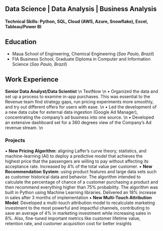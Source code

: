 ## Data Science | Data Analysis | Business Analysis
#### Technical Skills: Python, SQL, Cloud (AWS, Azure, Snowflake), Excel, Tableau/Power BI

## Education
- Maua School of Engineering, Chemical Engineering (_Sao Paulo, Brazil_)
- FIA Business School, Graduate Diploma in Computer and Information Science (_Sao Paulo, Brazil_)

## Work Experience
**Senior Data Analyst/Data Scientist** \n
TextNow \n
▪ Organized the data and set up a process to examine in-app purchases. This was essential to the Revenue team find strategy gaps, run pricing experiments more smoothly, and try out different offers for users with ease. \n
▪ Led the development of a new data cube for external data ingestion (Google Ad Manager), concentrating the company’s ad
business into one source. \n
▪ Developed an extensive dashboard set for a 360 degrees view of the Company’s Ad revenue stream. \n

### Projects
▪ **New Pricing Algorithm**: aligning Laffer’s curve theory, statistics, and machine-learning (AI) to deploy a predictive model that achieves the highest price that the passengers are willing to pay without affecting its acceptance rate. Increased by 4% of the total value per customer.
▪ **New Recommendation System**: using product features and large data sets such as customer historical data and behavior. The algorithm intended to calculate the percentage of chance of a customer purchasing a product and then recommend everything higher than 75% probability. The algorithm was built in Python using Machine Learning libraries. Delivered an 18% increase in sales after 3 months of implementation
▪ **New Multi-Touch Attribution Model**: Developed a multi-touch attribution model to recalculate marketing investment to the most powerful and impactful channels, contributing to save an average of 4% in marketing investment while increasing sales in 8%. Also, fine-tuned important metrics like customer lifetime value, retention rate, and customer acquisition cost for better insights
